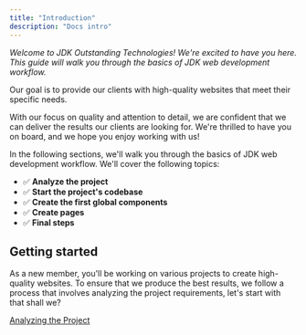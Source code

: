 ```yaml
---
title: "Introduction"
description: "Docs intro"
---
```


*Welcome to JDK Outstanding Technologies! We're excited to have you here. This guide will walk you through the basics of JDK web development workflow.*

Our goal is to provide our clients with high-quality websites that meet their specific needs.

With our focus on quality and attention to detail, we are confident that we can deliver the results our clients are looking for. We're thrilled to have you on board, and we hope you enjoy working with us!

In the following sections, we'll walk you through the basics of JDK web development workflow. We'll cover the following topics:

- ✅ **Analyze the project**
- ✅ **Start the project's codebase**
- ✅ **Create the first global components**
- ✅ **Create pages**
- ✅ **Final steps**


## Getting started
As a new member, you'll be working on various projects to create high-quality websites. To ensure that we produce the best results, we follow a process that involves analyzing the project requirements, let's start with that shall we?

[Analyzing the Project](./analyze-the-project)

